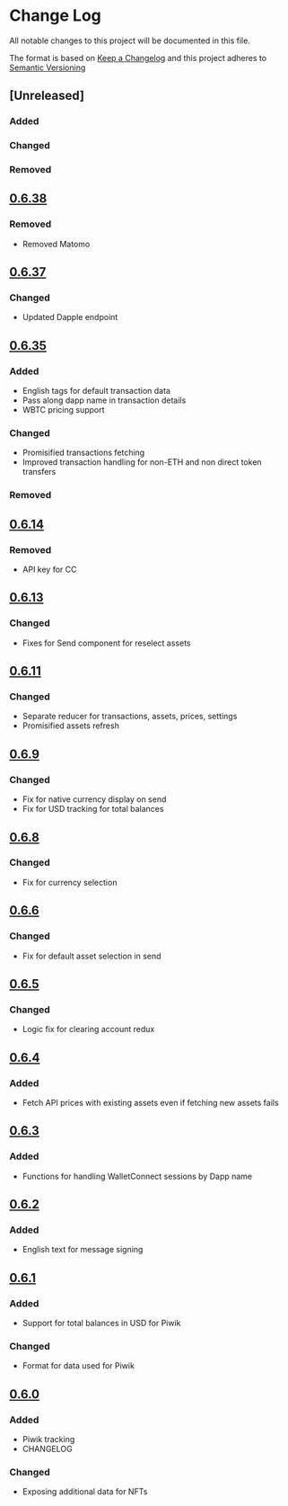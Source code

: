 # Change Log

All notable changes to this project will be documented in this file.

The format is based on [Keep a Changelog](http://keepachangelog.com/)
and this project adheres to [Semantic Versioning](http://semver.org/)

## [Unreleased]
### Added

### Changed

### Removed

## [0.6.38](https://github.com/rainbow-me/rainbow-common/releases/tag/0.6.38)
### Removed
* Removed Matomo

## [0.6.37](https://github.com/rainbow-me/rainbow-common/releases/tag/0.6.37)
### Changed
* Updated Dapple endpoint

## [0.6.35](https://github.com/rainbow-me/rainbow-common/releases/tag/0.6.35)
### Added
* English tags for default transaction data
* Pass along dapp name in transaction details
* WBTC pricing support

### Changed
* Promisified transactions fetching
* Improved transaction handling for non-ETH and non direct token transfers

### Removed

## [0.6.14](https://github.com/rainbow-me/rainbow-common/releases/tag/0.6.14)
### Removed
* API key for CC

## [0.6.13](https://github.com/rainbow-me/rainbow-common/releases/tag/0.6.13)
### Changed
* Fixes for Send component for reselect assets

## [0.6.11](https://github.com/rainbow-me/rainbow-common/releases/tag/0.6.11)
### Changed
* Separate reducer for transactions, assets, prices, settings
* Promisified assets refresh

## [0.6.9](https://github.com/rainbow-me/rainbow-common/releases/tag/0.6.9)
### Changed
* Fix for native currency display on send
* Fix for USD tracking for total balances

## [0.6.8](https://github.com/rainbow-me/rainbow-common/releases/tag/0.6.8)
### Changed
* Fix for currency selection

## [0.6.6](https://github.com/rainbow-me/rainbow-common/releases/tag/0.6.6)
### Changed
* Fix for default asset selection in send

## [0.6.5](https://github.com/rainbow-me/rainbow-common/releases/tag/0.6.5)
### Changed
* Logic fix for clearing account redux

## [0.6.4](https://github.com/rainbow-me/rainbow-common/releases/tag/0.6.4)
### Added
* Fetch API prices with existing assets even if fetching new assets fails

## [0.6.3](https://github.com/rainbow-me/rainbow-common/releases/tag/0.6.3)
### Added
* Functions for handling WalletConnect sessions by Dapp name

## [0.6.2](https://github.com/rainbow-me/rainbow-common/releases/tag/0.6.2)
### Added
* English text for message signing

## [0.6.1](https://github.com/rainbow-me/rainbow-common/releases/tag/0.6.1)
### Added
* Support for total balances in USD for Piwik

### Changed
* Format for data used for Piwik

## [0.6.0](https://github.com/rainbow-me/rainbow-common/releases/tag/0.6.0)
### Added
* Piwik tracking
* CHANGELOG

### Changed
* Exposing additional data for NFTs

